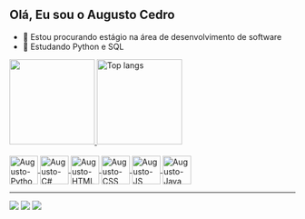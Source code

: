 ## Olá, Eu sou o Augusto Cedro
  - 🔭 Estou procurando estágio na área de desenvolvimento de software
  - 🌱 Estudando Python e SQL

<div>
  <a href="https://github.com/AugustoCedro">
   <img height="150em" src="https://github-readme-stats.vercel.app/api?username=AugustoCedro&show_icons=true&theme=dark"/>
   <img height="150em" alt="Top langs" src="https://github-readme-stats.vercel.app/api/top-langs/?username=AugustoCedro&theme=dark&layout=compact&&langs_count=8"/>
</div>
<div style="display : inline_block"><br>
  <img align="center" alt="Augusto-Python" heigh="50" width="50" src="https://cdn.jsdelivr.net/gh/devicons/devicon@latest/icons/python/python-original.svg">
  <img align="center" alt="Augusto-C#" heigh="50" width="50" src="https://cdn.jsdelivr.net/gh/devicons/devicon@latest/icons/csharp/csharp-original.svg">
  <img align="center" alt="Augusto-HTML" heigh="50" width="50" src="https://cdn.jsdelivr.net/gh/devicons/devicon@latest/icons/html5/html5-original.svg">
  <img align="center" alt="Augusto-CSS" heigh="50" width="50" src="https://cdn.jsdelivr.net/gh/devicons/devicon@latest/icons/css3/css3-original.svg">
  <img align="center" alt="Augusto-JS" heigh="50" width="50" src="https://cdn.jsdelivr.net/gh/devicons/devicon@latest/icons/javascript/javascript-original.svg">
  <img align="center" alt="Augusto-Java" heigh="50" width="50" src="https://cdn.jsdelivr.net/gh/devicons/devicon@latest/icons/java/java-original.svg">
</div>
<hr>
<div>
  <a href="mailto:augustocedro9@gmail.com" target="_blank"><img src="https://img.shields.io/badge/Gmail-D14836?style=for-the-badge&logo=gmail&logoColor=white" target="_blank"></a>
  <a href="https://www.linkedin.com/in/augusto-cedro-custodio-raj%C3%A3o-8014b826a/" target="_blank"><img src="https://img.shields.io/badge/LinkedIn-0077B5?style=for-the-badge&logo=linkedin&logoColor=white"></a>
  <a href="https://www.instagram.com/augusto_rajao/?next=%2F" target="_blank"><img src="https://img.shields.io/badge/Instagram-E4405F?style=for-the-badge&logo=instagram&logoColor=white"></a>
</div>
